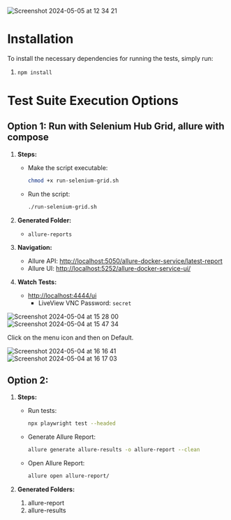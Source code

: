 
![Screenshot 2024-05-05 at 12 34 21](https://github.com/EdennBar/todomvc-playwright/assets/88652432/42f530a7-3121-4288-bef2-e07ae62264af)





# Installation

To install the necessary dependencies for running the tests, simply run:

1.  ```bash
    npm install
    ```
# Test Suite Execution Options

## Option 1: Run with Selenium Hub Grid, allure with compose

1. **Steps:**
   - Make the script executable:
     ```bash
     chmod +x run-selenium-grid.sh
     ```
   - Run the script:
     ```bash
     ./run-selenium-grid.sh
     ```

2. **Generated Folder:**
   - `allure-reports`

3. **Navigation:**
   - Allure API: [http://localhost:5050/allure-docker-service/latest-report](http://localhost:5050/allure-docker-service/latest-report)
   - Allure UI: [http://localhost:5252/allure-docker-service-ui/](http://localhost:5252/allure-docker-service-ui/)

4. **Watch Tests:**
   - [http://localhost:4444/ui](http://localhost:4444/ui)
     - LiveView VNC Password: `secret`

![Screenshot 2024-05-04 at 15 28 00](https://github.com/EdennBar/todomvc-playwright/assets/88652432/d4782daf-6449-484e-b636-65142815fa20)
![Screenshot 2024-05-04 at 15 47 34](https://github.com/EdennBar/todomvc-playwright/assets/88652432/1780b6f4-5b3f-47f6-bd4d-1deb0935495d)

Click on the menu icon and then on Default.

![Screenshot 2024-05-04 at 16 16 41](https://github.com/EdennBar/todomvc-playwright/assets/88652432/27446e65-293c-479c-8c38-ae3b795ecb5e)
![Screenshot 2024-05-04 at 16 17 03](https://github.com/EdennBar/todomvc-playwright/assets/88652432/84d04f6a-55b1-492a-9280-ee0a6d0f6c8a)

## Option 2: 

1. **Steps:**
   - Run tests:
     ```bash
     npx playwright test --headed
     ```
   - Generate Allure Report:
     ```bash
     allure generate allure-results -o allure-report --clean
     ```
   - Open Allure Report:
     ```bash
     allure open allure-report/
     ```

2. **Generated Folders:**
   1. allure-report
   2. allure-results



